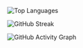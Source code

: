 





![Top Languages](https://github-readme-stats.vercel.app/api/top-langs/?username=VincentA55&layout=compact&theme=dark&hide=jupyter%20notebook)



![GitHub Streak](https://github-readme-streak-stats.herokuapp.com/?user=VincentA55&theme=dark)

![GitHub Activity Graph](https://github-readme-activity-graph.vercel.app/graph?username=VincentA55&theme=github-dark)


<!---
VincentA55/VincentA55 is a ✨ special ✨ repository because its `README.md` (this file) appears on your GitHub profile.
You can click the Preview link to take a look at your changes.
--->
